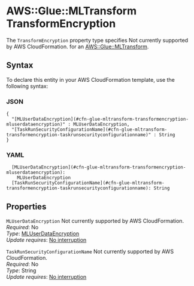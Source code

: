 # AWS::Glue::MLTransform TransformEncryption<a name="aws-properties-glue-mltransform-transformencryption"></a>

<a name="aws-properties-glue-mltransform-transformencryption-description"></a>The `TransformEncryption` property type specifies Not currently supported by AWS CloudFormation\. for an [AWS::Glue::MLTransform](aws-resource-glue-mltransform.md)\.

## Syntax<a name="aws-properties-glue-mltransform-transformencryption-syntax"></a>

To declare this entity in your AWS CloudFormation template, use the following syntax:

### JSON<a name="aws-properties-glue-mltransform-transformencryption-syntax.json"></a>

```
{
  "[MLUserDataEncryption](#cfn-glue-mltransform-transformencryption-mluserdataencryption)" : MLUserDataEncryption,
  "[TaskRunSecurityConfigurationName](#cfn-glue-mltransform-transformencryption-taskrunsecurityconfigurationname)" : String
}
```

### YAML<a name="aws-properties-glue-mltransform-transformencryption-syntax.yaml"></a>

```
  [MLUserDataEncryption](#cfn-glue-mltransform-transformencryption-mluserdataencryption): 
    MLUserDataEncryption
  [TaskRunSecurityConfigurationName](#cfn-glue-mltransform-transformencryption-taskrunsecurityconfigurationname): String
```

## Properties<a name="aws-properties-glue-mltransform-transformencryption-properties"></a>

`MLUserDataEncryption`  <a name="cfn-glue-mltransform-transformencryption-mluserdataencryption"></a>
Not currently supported by AWS CloudFormation\.  
*Required*: No  
*Type*: [MLUserDataEncryption](aws-properties-glue-mltransform-transformencryption-mluserdataencryption.md)  
*Update requires*: [No interruption](https://docs.aws.amazon.com/AWSCloudFormation/latest/UserGuide/using-cfn-updating-stacks-update-behaviors.html#update-no-interrupt)

`TaskRunSecurityConfigurationName`  <a name="cfn-glue-mltransform-transformencryption-taskrunsecurityconfigurationname"></a>
Not currently supported by AWS CloudFormation\.  
*Required*: No  
*Type*: String  
*Update requires*: [No interruption](https://docs.aws.amazon.com/AWSCloudFormation/latest/UserGuide/using-cfn-updating-stacks-update-behaviors.html#update-no-interrupt)